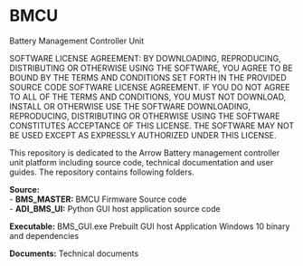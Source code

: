 # BMCU
Battery Management Controller Unit

SOFTWARE LICENSE AGREEMENT:
BY DOWNLOADING, REPRODUCING, DISTRIBUTING OR OTHERWISE USING THE SOFTWARE, YOU AGREE TO BE BOUND BY THE TERMS AND CONDITIONS SET FORTH IN THE PROVIDED SOURCE CODE SOFTWARE LICENSE AGREEMENT. IF YOU DO NOT AGREE TO ALL OF THE TERMS AND CONDITIONS, YOU MUST NOT DOWNLOAD, INSTALL OR OTHERWISE USE THE SOFTWARE DOWNLOADING, REPRODUCING, DISTRIBUTING OR OTHERWISE USING THE SOFTWARE CONSTITUTES ACCEPTANCE OF THIS LICENSE. THE SOFTWARE MAY NOT BE USED EXCEPT AS EXPRESSLY AUTHORIZED UNDER THIS LICENSE.

This repository is dedicated to the Arrow Battery management controller unit platform including source code, technical documentation and user guides. The repository contains following folders.

**Source:** 
      <br />      - **BMS_MASTER:** BMCU Firmware Source code 
      <br />      - **ADI_BMS_UI:** Python GUI host application source code

**Executable:** BMS_GUI.exe Prebuilt GUI host Application Windows 10 binary and dependencies

**Documents:** Technical documents 
